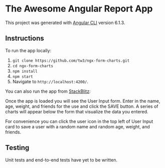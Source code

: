 
# The Awesome Angular Report App

This project was generated with [Angular CLI](https://github.com/angular/angular-cli) version 6.1.3.

## Instructions

To run the app locally:

1. `git clone https://github.com/tw3/ngx-form-charts.git`
2. `cd ngx-form-charts`
3. `npm install`
4. `npm start`
5. Navigate to `http://localhost:4200/`.

You can also run the app from [StackBlitz](https://stackblitz.com/github/tw3/ngx-form-charts):

Once the app is loaded you will see the User Input form.  Enter in the name, age, weight, and friends for the use and click the SAVE button.  A series of charts will appear below the form that visualize the data you entered.

For convenience you can click the user icon in the top left of User Input card to save a user with a random name and random age, weight, and friends. 

## Testing

Unit tests and end-to-end tests have yet to be written.
